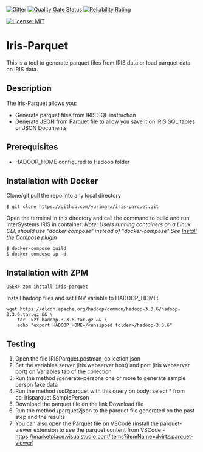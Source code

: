 [![Gitter](https://img.shields.io/badge/Available%20on-Intersystems%20Open%20Exchange-00b2a9.svg)](https://openexchange.intersystems.com/package/iris-parquet)
 [![Quality Gate Status](https://community.objectscriptquality.com/api/project_badges/measure?project=intersystems_iris_community%2Fjirisreport&metric=alert_status)](https://community.objectscriptquality.com/dashboard?id=intersystems_iris_community%2Firis-parquet)
 [![Reliability Rating](https://community.objectscriptquality.com/api/project_badges/measure?project=intersystems_iris_community%2Fjirisreport&metric=reliability_rating)](https://community.objectscriptquality.com/dashboard?id=intersystems_iris_community%2Firis-parquet)

[![License: MIT](https://img.shields.io/badge/License-MIT-blue.svg?style=flat&logo=AdGuard)](LICENSE)
# Iris-Parquet
This is a tool to generate parquet files from IRIS data or load parquet data on IRIS data.

## Description
The Iris-Parquet allows you:
* Generate parquet files from IRIS SQL instruction
* Generate JSON from Parquet file to allow you save it on IRIS SQL tables or JSON Documents


## Prerequisites
* HADOOP_HOME configured to Hadoop folder

## Installation with Docker

Clone/git pull the repo into any local directory

```
$ git clone https://github.com/yurimarx/iris-parquet.git
```

Open the terminal in this directory and call the command to build and run InterSystems IRIS in container:
*Note: Users running containers on a Linux CLI, should use "docker compose" instead of "docker-compose"*
*See [Install the Compose plugin](https://docs.docker.com/compose/install/linux/)*


```
$ docker-compose build
$ docker-compose up -d
```

## Installation with ZPM

```
USER> zpm install iris-parquet
```

Install hadoop files and set ENV variable to HADOOP_HOME:

```
wget https://dlcdn.apache.org/hadoop/common/hadoop-3.3.6/hadoop-3.3.6.tar.gz && \
    tar -xzf hadoop-3.3.6.tar.gz && \
    echo "export HADOOP_HOME=/<unzipped folder>/hadoop-3.3.6"
```

## Testing
1. Open the file IRISParquet.postman_collection.json
2. Set the variables server (iris webserver host) and port (iris webserver port) on Variables tab of the collection
3. Run the method /generate-persons one or more to generate sample person fake data
4. Run the method /sql2parquet with this query on body: select * from dc_irisparquet.SamplePerson
5. Download the parquet file on the link Download file
6. Run the method /parquet2json to the parquet file generated on the past step and the results
7. You can also open the Parquet file on VSCode (install the parquet-viewer extension to see the parquet content from VSCode - https://marketplace.visualstudio.com/items?itemName=dvirtz.parquet-viewer)